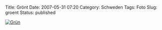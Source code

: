 Title: Grönt
Date: 2007-05-31 07:20
Category: Schweden
Tags: Foto
Slug: groent
Status: published

[![Grün](/pic/grongras_s.jpg "Grün")](/pic/grongras_l.jpg)

